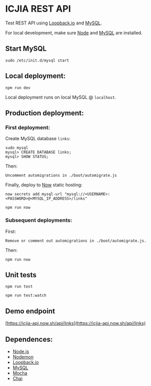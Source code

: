 # ICJIA REST API

Test REST API using [Loopback.io](https://loopback.io) and [MySQL](https://www.mysql.com/).

For local development, make sure [Node](https://nodejs.org/en/) and [MySQL](https://www.mysql.com/) are installed.

## Start MySQL
```
sudo /etc/init.d/mysql start
```


## Local deployment:
```
npm run dev
```
Local deployment runs on local MySQL @ ```localhost```.

## Production deployment:

### First deployment:

Create MySQL database ```links```:

```
sudo mysql
mysql> CREATE DATABASE links;
mysql> SHOW STATUS;
```
Then:
```
Uncomment automigrations in ./boot/automigrate.js
```
Finally, deploy to [Now](https://zeit.co/now) static hosting:
```
now secrets add mysql-url "mysql://<USERNAME>:<PASSWORD>@<MYSQL_IP_ADDRESS>/links"

npm run now
```

### Subsequent deployments:
First:
```
Remove or comment out automigrations in ./boot/automigrate.js.
```
Then:

```
npm run now
```

## Unit tests
```
npm run test

npm run test:watch
```

## Demo endpoint

[https://icjia-api.now.sh/api/links](https://icjia-api.now.sh/api/links)


## Dependences:
- [Node.js](https://nodejs.org/en/)
- [Nodemon](https://github.com/remy/nodemon)
- [Loopback.io](https://loopback.io)
- [MySQL](https://www.mysql.com/)
- [Mocha](https://github.com/mochajs/mocha)
- [Chai](http://chaijs.com/)
